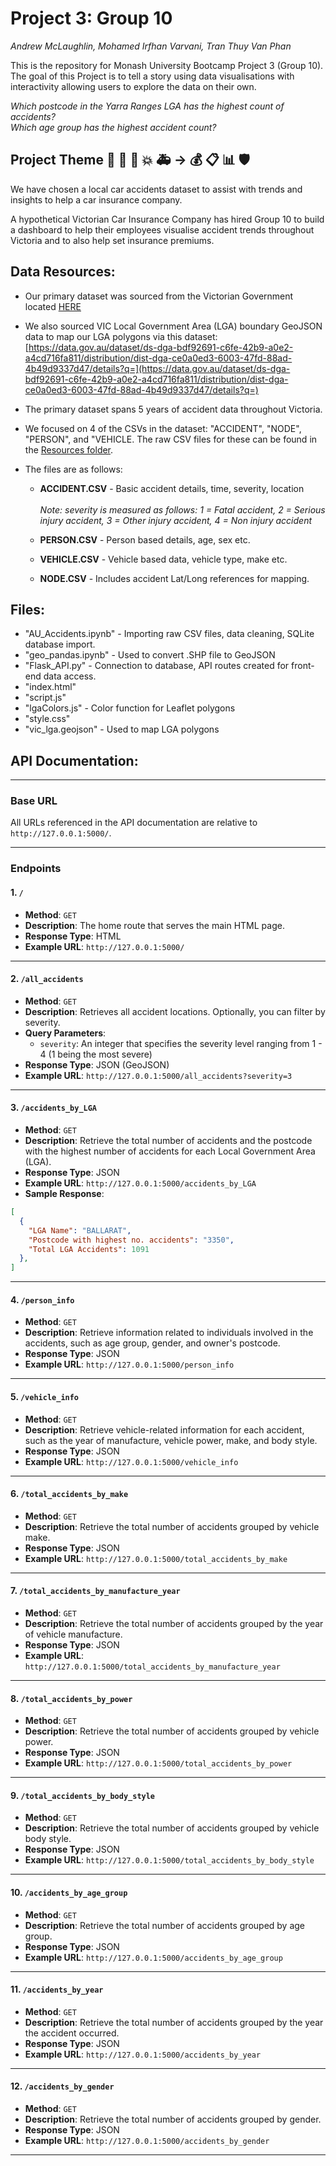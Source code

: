 # Project 3: Group 10
*Andrew McLaughlin, Mohamed Irfhan Varvani, Tran Thuy Van Phan* 

This is the repository for Monash University Bootcamp Project 3 (Group 10).
The goal of this Project is to tell a story using data visualisations with interactivity allowing users to explore the data on their own. 

*Which postcode in the Yarra Ranges LGA has the highest count of accidents?*  <br>
*Which age group has the highest accident count?*  <br>

## Project Theme 🚗 🚦 🚸  💥 🚑  →  💰 📋 📊 🛡️ 
We have chosen a local car accidents dataset to assist with trends and insights to help a car insurance company.

A hypothetical Victorian Car Insurance Company has hired Group 10 to build a dashboard to help their employees visualise accident trends throughout Victoria and to also help set insurance premiums. 

## Data Resources:
 - Our primary dataset was sourced from the Victorian Government located [HERE](https://discover.data.vic.gov.au/dataset/crash-stats-data-extract/resource/f9c7c05a-19e9-4593-aa2c-960a9c97b858)
 - We also sourced VIC Local Government Area (LGA) boundary GeoJSON data to map our LGA polygons via this dataset:  <br>
 [https://data.gov.au/dataset/ds-dga-bdf92691-c6fe-42b9-a0e2-a4cd716fa811/distribution/dist-dga-ce0a0ed3-6003-47fd-88ad-4b49d9337d47/details?q=](https://data.gov.au/dataset/ds-dga-bdf92691-c6fe-42b9-a0e2-a4cd716fa811/distribution/dist-dga-ce0a0ed3-6003-47fd-88ad-4b49d9337d47/details?q=)  <br>
 - The primary dataset spans 5 years of accident data throughout Victoria.
 - We focused on 4 of the CSVs in the dataset: "ACCIDENT", "NODE", "PERSON", and "VEHICLE. The raw CSV files for these can be found in the [Resources folder](https://github.com/amcl11/Project_3_Group_10/tree/main/Resources).
 - The files are as follows:

      - **ACCIDENT.CSV** - Basic accident details, time, severity, location <br>
        <br>
        *Note: severity is measured as follows: 1 = Fatal accident,  2 = Serious injury accident,  3 = Other injury accident, 4 = Non injury accident*
      
      - **PERSON.CSV** - Person based details, age, sex etc.
      
      - **VEHICLE.CSV** - Vehicle based data, vehicle type, make etc.
      
      - **NODE.CSV** - Includes accident Lat/Long references for mapping.

## Files:
 - "AU_Accidents.ipynb" - Importing raw CSV files, data cleaning, SQLite database import.
 - "geo_pandas.ipynb" - Used to convert .SHP file to GeoJSON
 - "Flask_API.py" - Connection to database, API routes created for front-end data access.
 - "index.html"
 - "script.js"
 - "lgaColors.js" - Color function for Leaflet polygons
 - "style.css"
 - "vic_lga.geojson" - Used to map LGA polygons 

## API Documentation:
---

### Base URL
All URLs referenced in the API documentation are relative to `http://127.0.0.1:5000/`.

---

### Endpoints

#### 1. `/`
- **Method**: `GET`
- **Description**: The home route that serves the main HTML page.
- **Response Type**: HTML
- **Example URL**: `http://127.0.0.1:5000/`

---

#### 2. `/all_accidents`
- **Method**: `GET`
- **Description**: Retrieves all accident locations. Optionally, you can filter by severity.
- **Query Parameters**: 
  - `severity`: An integer that specifies the severity level ranging from 1 - 4 (1 being the most severe)
- **Response Type**: JSON (GeoJSON)
- **Example URL**: `http://127.0.0.1:5000/all_accidents?severity=3`

---

#### 3. `/accidents_by_LGA`
- **Method**: `GET`
- **Description**: Retrieve the total number of accidents and the postcode with the highest number of accidents for each Local Government Area (LGA).
- **Response Type**: JSON
- **Example URL**: `http://127.0.0.1:5000/accidents_by_LGA`
- **Sample Response**:

```json
[
  {
    "LGA Name": "BALLARAT",
    "Postcode with highest no. accidents": "3350",
    "Total LGA Accidents": 1091
  },
]
```

---

#### 4. `/person_info`
- **Method**: `GET`
- **Description**: Retrieve information related to individuals involved in the accidents, such as age group, gender, and owner's postcode.
- **Response Type**: JSON
- **Example URL**: `http://127.0.0.1:5000/person_info`

---

#### 5. `/vehicle_info`
- **Method**: `GET`
- **Description**: Retrieve vehicle-related information for each accident, such as the year of manufacture, vehicle power, make, and body style.
- **Response Type**: JSON
- **Example URL**: `http://127.0.0.1:5000/vehicle_info`

---

#### 6. `/total_accidents_by_make`
- **Method**: `GET`
- **Description**: Retrieve the total number of accidents grouped by vehicle make.
- **Response Type**: JSON
- **Example URL**: `http://127.0.0.1:5000/total_accidents_by_make`

---

#### 7. `/total_accidents_by_manufacture_year`
- **Method**: `GET`
- **Description**: Retrieve the total number of accidents grouped by the year of vehicle manufacture.
- **Response Type**: JSON
- **Example URL**: `http://127.0.0.1:5000/total_accidents_by_manufacture_year`

---

#### 8. `/total_accidents_by_power`
- **Method**: `GET`
- **Description**: Retrieve the total number of accidents grouped by vehicle power.
- **Response Type**: JSON
- **Example URL**: `http://127.0.0.1:5000/total_accidents_by_power`

---

#### 9. `/total_accidents_by_body_style`
- **Method**: `GET`
- **Description**: Retrieve the total number of accidents grouped by vehicle body style.
- **Response Type**: JSON
- **Example URL**: `http://127.0.0.1:5000/total_accidents_by_body_style`

---

#### 10. `/accidents_by_age_group`
- **Method**: `GET`
- **Description**: Retrieve the total number of accidents grouped by age group.
- **Response Type**: JSON
- **Example URL**: `http://127.0.0.1:5000/accidents_by_age_group`

---

#### 11. `/accidents_by_year`
- **Method**: `GET`
- **Description**: Retrieve the total number of accidents grouped by the year the accident occurred.
- **Response Type**: JSON
- **Example URL**: `http://127.0.0.1:5000/accidents_by_year`

---

#### 12. `/accidents_by_gender`
- **Method**: `GET`
- **Description**: Retrieve the total number of accidents grouped by gender.
- **Response Type**: JSON
- **Example URL**: `http://127.0.0.1:5000/accidents_by_gender`

---


